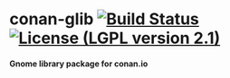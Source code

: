 # conan-glib [![Build Status](https://travis-ci.org/uilianries/conan-glib.svg?branch=master)](https://travis-ci.org/uilianries/conan-glib) [![License (LGPL version 2.1)](https://img.shields.io/badge/license-GNU%20LGPL%20version%202.1-blue.svg?style=flat-square)](http://opensource.org/licenses/LGPL-2.1) 

#### Gnome library package for conan.io
